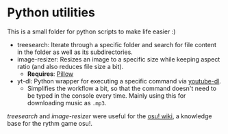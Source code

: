 # Python utilities

This is a small folder for python scripts to make life easier :)

- treesearch: Iterate through a specific folder and search for file content in the folder as well as its subdirectories.
- image-resizer: Resizes an image to a specific size while keeping aspect ratio (and also reduces file size a bit).
    - **Requires**: [Pillow](https://python-pillow.org/)
- yt-dl: Python wrapper for executing a specific command via [youtube-dl](https://github.com/ytdl-org/youtube-dl).
    - Simplifies the workflow a bit, so that the command doesn't need to be typed in the console every time. Mainly using this for downloading music as `.mp3`.

_treesearch_ and _image-resizer_ were useful for the [osu! wiki](https://github.com/ppy/osu-wiki/), a knowledge base for the rythm game osu!.
